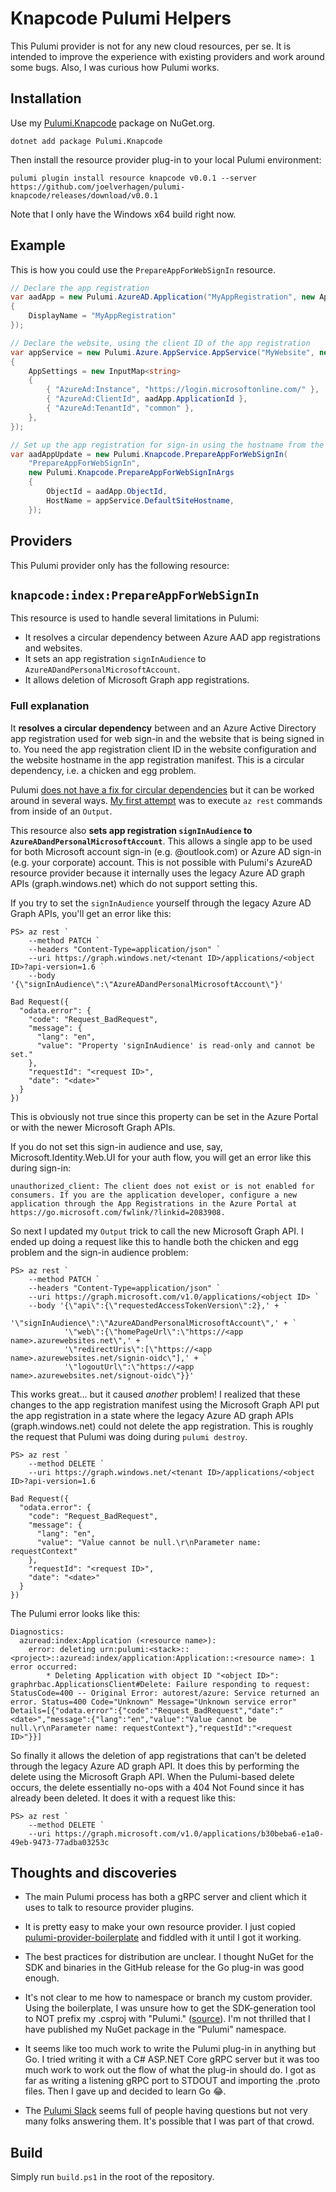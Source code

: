 # Knapcode Pulumi Helpers

This Pulumi provider is not for any new cloud resources, per se. It is intended to improve the experience with existing
providers and work around some bugs. Also, I was curious how Pulumi works.

## Installation

Use my [Pulumi.Knapcode](https://www.nuget.org/packages/Pulumi.Knapcode) package on NuGet.org.

```console
dotnet add package Pulumi.Knapcode
```

Then install the resource provider plug-in to your local Pulumi environment:

```console
pulumi plugin install resource knapcode v0.0.1 --server https://github.com/joelverhagen/pulumi-knapcode/releases/download/v0.0.1
```

Note that I only have the Windows x64 build right now.

## Example

This is how you could use the `PrepareAppForWebSignIn` resource.

```csharp
// Declare the app registration
var aadApp = new Pulumi.AzureAD.Application("MyAppRegistration", new ApplicationArgs
{
    DisplayName = "MyAppRegistration"
});

// Declare the website, using the client ID of the app registration
var appService = new Pulumi.Azure.AppService.AppService("MyWebsite", new AppServiceArgs
{
    AppSettings = new InputMap<string>
    {
        { "AzureAd:Instance", "https://login.microsoftonline.com/" },
        { "AzureAd:ClientId", aadApp.ApplicationId },
        { "AzureAd:TenantId", "common" },
    },
});

// Set up the app registration for sign-in using the hostname from the website.
var aadAppUpdate = new Pulumi.Knapcode.PrepareAppForWebSignIn(
    "PrepareAppForWebSignIn",
    new Pulumi.Knapcode.PrepareAppForWebSignInArgs
    {
        ObjectId = aadApp.ObjectId,
        HostName = appService.DefaultSiteHostname,
    });
```

## Providers

This Pulumi provider only has the following resource:

## `knapcode:index:PrepareAppForWebSignIn`

This resource is used to handle several limitations in Pulumi:

- It resolves a circular dependency between Azure AAD app registrations and websites.
- It sets an app registration `signInAudience` to `AzureADandPersonalMicrosoftAccount`.
- It allows deletion of Microsoft Graph app registrations.

### Full explanation

It **resolves a circular dependency** between and an Azure Active Directory app registration used for web sign-in and
the website that is being signed in to. You need the app registration client ID in the website configuration and the
website hostname in the app registration manifest. This is a circular dependency, i.e. a chicken and egg problem.

Pulumi [does not have a fix for circular dependencies](https://github.com/pulumi/pulumi/issues/3021)
but it can be worked around in several ways. [My first attempt](https://github.com/joelverhagen/ExplorePackages/blob/b255c7564059b27eb22d9cd0ec2facf11a6606fd/src/ExplorePackages.Infrastructure/MyStack.cs#L101-L161)
was to execute `az rest` commands from inside of an `Output`.

This resource also **sets app registration `signInAudience` to `AzureADandPersonalMicrosoftAccount`**. This allows
a single app to be used for both Microsoft account sign-in (e.g. @outlook.com) or Azure AD sign-in (e.g. your corporate)
account. This is not possible with Pulumi's AzureAD resource provider because it internally uses the legacy Azure AD
graph APIs (graph.windows.net) which do not support setting this.

If you try to set the `signInAudience` yourself through the legacy Azure AD Graph APIs, you'll get an error like this:
```console
PS> az rest `
    --method PATCH `
    --headers "Content-Type=application/json" `
    --uri https://graph.windows.net/<tenant ID>/applications/<object ID>?api-version=1.6 `
    --body '{\"signInAudience\":\"AzureADandPersonalMicrosoftAccount\"}'

Bad Request({
  "odata.error": {
    "code": "Request_BadRequest",
    "message": {
      "lang": "en",
      "value": "Property 'signInAudience' is read-only and cannot be set."
    },
    "requestId": "<request ID>",
    "date": "<date>"
  }
})
```

This is obviously not true since this property can be set in the Azure Portal or with the newer Microsoft Graph APIs.

If you do not set this sign-in audience and use, say, Microsoft.Identity.Web.UI for your auth flow, you will get an
error like this during sign-in:

`
unauthorized_client: The client does not exist or is not enabled for consumers. If you are the application developer, configure a new application through the App Registrations in the Azure Portal at https://go.microsoft.com/fwlink/?linkid=2083908.
`

So next I updated my `Output` trick to call the new Microsoft Graph API. I ended up doing a request like this to handle
both the chicken and egg problem and the sign-in audience problem:

```console
PS> az rest `
    --method PATCH `
    --headers "Content-Type=application/json" `
    --uri https://graph.microsoft.com/v1.0/applications/<object ID> `
    --body '{\"api\":{\"requestedAccessTokenVersion\":2},' + `
            '\"signInAudience\":\"AzureADandPersonalMicrosoftAccount\",' + `
            '\"web\":{\"homePageUrl\":\"https://<app name>.azurewebsites.net\",' + `
            '\"redirectUris\":[\"https://<app name>.azurewebsites.net/signin-oidc\"],' + `
            '\"logoutUrl\":\"https://<app name>.azurewebsites.net/signout-oidc\"}}'
```

This works great... but it caused *another* problem! I realized that these changes to the app registration manifest
using the Microsoft Graph API put the app registration in a state where the legacy Azure AD graph APIs (graph.windows.net)
could not delete the app registration. This is roughly the request that Pulumi was doing during `pulumi destroy`.

```console
PS> az rest `
    --method DELETE `
    --uri https://graph.windows.net/<tenant ID>/applications/<object ID>?api-version=1.6

Bad Request({
  "odata.error": {
    "code": "Request_BadRequest",
    "message": {
      "lang": "en",
      "value": "Value cannot be null.\r\nParameter name: requestContext"
    },
    "requestId": "<request ID>",
    "date": "<date>"
  }
})
```

The Pulumi error looks like this:
```
Diagnostics:
  azuread:index:Application (<resource name>):
    error: deleting urn:pulumi:<stack>::<project>::azuread:index/application:Application::<resource name>: 1 error occurred:
        * Deleting Application with object ID "<object ID>": graphrbac.ApplicationsClient#Delete: Failure responding to request: StatusCode=400 -- Original Error: autorest/azure: Service returned an error. Status=400 Code="Unknown" Message="Unknown service error" Details=[{"odata.error":{"code":"Request_BadRequest","date":"<date>","message":{"lang":"en","value":"Value cannot be null.\r\nParameter name: requestContext"},"requestId":"<request ID>"}}]
```

So finally it allows the deletion of app registrations that can't be deleted through the legacy Azure AD graph API. It
does this by performing the delete using the Microsoft Graph API. When the Pulumi-based delete occurs, the delete
essentially no-ops with a 404 Not Found since it has already been deleted. It does it with a request like this:

```
PS> az rest `
    --method DELETE `
    --uri https://graph.microsoft.com/v1.0/applications/b30beba6-e1a0-49eb-9473-77adba03253c
```

## Thoughts and discoveries

- The main Pulumi process has both a gRPC server and client which it uses to talk to resource provider plugins.

- It is pretty easy to make your own resource provider. I just copied [pulumi-provider-boilerplate](https://github.com/pulumi/pulumi-provider-boilerplate)
  and fiddled with it until I got it working.

- The best practices for distribution are unclear. I thought NuGet for the SDK and binaries in the GitHub release for
  the Go plug-in was good enough.

- It's not clear to me how to namespace or branch my custom provider. Using the boilerplate, I was unsure how to get the
  SDK-generation tool to NOT prefix my .csproj with "Pulumi." ([source](https://github.com/pulumi/pulumi/blob/5f4e687a1d73b3f806abe47762e95901ae9a6900/pkg/codegen/dotnet/gen.go#L1923)). I'm not thrilled that I have published my NuGet package in the "Pulumi" namespace.

- It seems like too much work to write the Pulumi plug-in in anything but Go. I tried writing it with a C# ASP.NET Core
  gRPC server but it was too much work to work out the flow of what the plug-in should do. I got as far as writing a
  listening gRPC port to STDOUT and importing the .proto files. Then I gave up and decided to learn Go 😂.

- The [Pulumi Slack](https://slack.pulumi.com/) seems full of people having questions but not very many folks answering
  them. It's possible that I was part of that crowd.

## Build 

Simply run `build.ps1` in the root of the repository.
